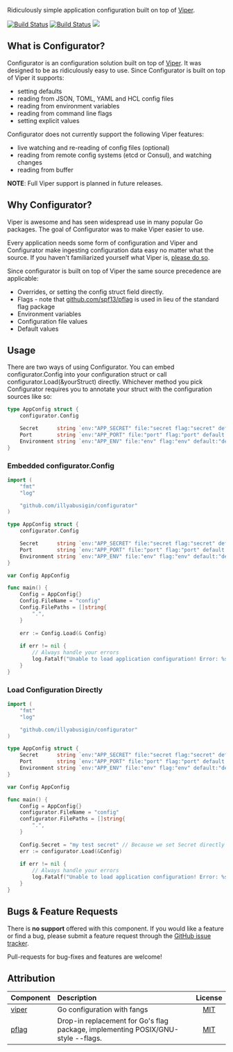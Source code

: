 Ridiculously simple application configuration built on top of [Viper](https://github.com/spf13/viper).

[![Build Status](https://travis-ci.org/illyabusigin/configurator.svg)](https://travis-ci.org/illyabusigin/configurator)
[![Build Status](https://img.shields.io/coveralls/illyabusigin/configurator.svg)](https://img.shields.io/coveralls/illyabusigin/configurator.svg) [![](https://godoc.org/github.com/illyabusigin/configurator?status.svg)](http://godoc.org/github.com/illyabusigin/configurator)

## What is Configurator?

Configurator is an configuration solution built on top of [Viper](https://github.com/spf13/viper). It was designed to be as ridiculously easy to use. Since Configurator is built on top of Viper it supports:

* setting defaults
* reading from JSON, TOML, YAML and HCL config files
* reading from environment variables
* reading from command line flags
* setting explicit values

Configurator does not currently support the following Viper features:

* live watching and re-reading of config files (optional)
* reading from remote config systems (etcd or Consul), and watching changes
* reading from buffer

**NOTE**: Full Viper support is planned in future releases.


## Why Configurator?

Viper is awesome and has seen widespread use in many popular Go packages. The goal of Configurator was to make Viper easier to use.

Every application needs some form of configuration and Viper and Configurator make ingesting configuration data easy no matter what the source. If you haven't  familiarized yourself what Viper is, [please do so](https://github.com/spf13/viper#what-is-viper).


Since configurator is built on top of Viper the same source precedence are applicable:

* Overrides, or setting the config struct field directly.
* Flags - note that [github.com/spf13/pflag](https://github.com/spf13/pflag) is used in lieu of the standard flag package
* Environment variables
* Configuration file values
* Default values


## Usage

There are two ways of using Configurator. You can embed configurator.Config into your configuration struct or call configurator.Load(&yourStruct) directly. Whichever method you pick Configurator requires you to annotate your struct with the configuration sources like so:

```go
type AppConfig struct {
	configurator.Config

	Secret      string `env:"APP_SECRET" file:"secret flag:"secret" default:"asecretvalue"`
	Port        string `env:"APP_PORT" file:"port" flag:"port" default:"3000"`
	Environment string `env:"APP_ENV" file:"env" flag:"env" default:"dev"`
}
```

### Embedded configurator.Config
```go
import (
	"fmt"
	"log"

	"github.com/illyabusigin/configurator"
)

type AppConfig struct {
	configurator.Config

	Secret      string `env:"APP_SECRET" file:"secret flag:"secret" default:"asecretvalue"`
	Port        string `env:"APP_PORT" file:"port" flag:"port" default:"3000"`
	Environment string `env:"APP_ENV" file:"env" flag:"env" default:"dev"`
}

var Config AppConfig

func main() {
	Config = AppConfig{}
	Config.FileName = "config"
	Config.FilePaths = []string{
		".",
	}
	
	err := Config.Load(& Config)
	
	if err != nil {
		// Always handle your errors
		log.Fatalf("Unable to load application configuration! Error: %s", err.Error())
	}
}
```

### Load Configuration Directly
```go
import (
	"fmt"
	"log"

	"github.com/illyabusigin/configurator"
)

type AppConfig struct {
	Secret      string `env:"APP_SECRET" file:"secret flag:"secret" default:"asecretvalue"`
	Port        string `env:"APP_PORT" file:"port" flag:"port" default:"3000"`
	Environment string `env:"APP_ENV" file:"env" flag:"env" default:"dev"`
}

var Config AppConfig

func main() {
	Config = AppConfig{}
	configurator.FileName = "config"
	configurator.FilePaths = []string{
		".",
	}
	
	Config.Secret = "my test secret" // Because we set Secret directly prior to calling configurator.Load() it won't be overridden by configurator.Load()
	err := configurator.Load(&Config)
	
	if err != nil {
		// Always handle your errors
		log.Fatalf("Unable to load application configuration! Error: %s", err.Error())
	}
}
```


## Bugs & Feature Requests

There is **no support** offered with this component. If you would like a feature or find a bug, please submit a feature request through the [GitHub issue tracker](https://github.com/illyabusigin/configurator/issues).

Pull-requests for bug-fixes and features are welcome!


## Attribution

| Component     | Description   | License  |
| :------------ |:-------------| :----:|
| [viper](https://github.com/spf13/viper)      | Go configuration with fangs | [MIT](https://github.com/spf13/viper/blob/master/LICENSE) |
| [pflag](https://github.com/spf13/pflag)      | Drop-in replacement for Go's flag package, implementing POSIX/GNU-style --flags.      |   [MIT](https://github.com/spf13/pflag/blob/master/LICENSE) |
